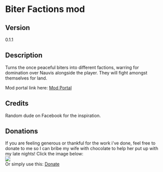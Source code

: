 # Biter Factions mod
## Version  
0.1.1


## Description  
Turns the once peaceful biters into different factions, warring for domination over Nauvis alongside the player. They will fight amongst themselves for land.

Mod portal link here: [Mod Portal]( https://mods.factorio.com/mod/biter_factions)

## Credits
Random dude on Facebook for the inspiration.

## Donations
If you are feeling generous or thankful for the work i've done, feel free to donate to me so I can bribe my wife with chocolate to help her put up with my late nights! Click the image below:  
[![](https://www.paypalobjects.com/en_US/i/btn/btn_donateCC_LG.gif)](https://www.paypal.me/KyranF)  
Or simply use this: [Donate](https://www.paypal.me/KyranF)

